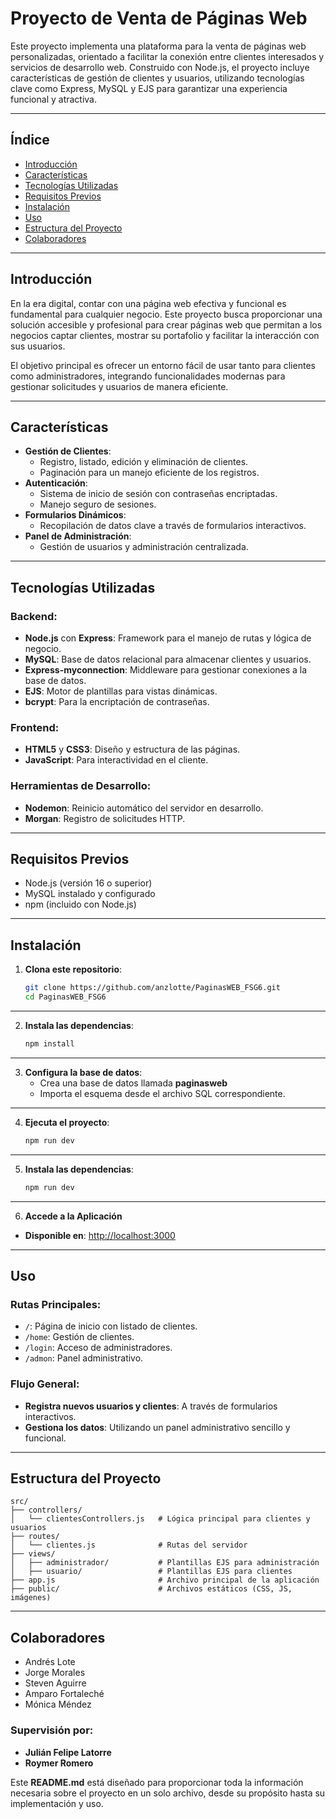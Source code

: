 # Proyecto de Venta de Páginas Web

Este proyecto implementa una plataforma para la venta de páginas web personalizadas, orientado a facilitar la conexión entre clientes interesados y servicios de desarrollo web. Construido con Node.js, el proyecto incluye características de gestión de clientes y usuarios, utilizando tecnologías clave como Express, MySQL y EJS para garantizar una experiencia funcional y atractiva.

---

## **Índice**
- [Introducción](#introducción)
- [Características](#características)
- [Tecnologías Utilizadas](#tecnologías-utilizadas)
- [Requisitos Previos](#requisitos-previos)
- [Instalación](#instalación)
- [Uso](#uso)
- [Estructura del Proyecto](#estructura-del-proyecto)
- [Colaboradores](#colaboradores)

---

## **Introducción**
En la era digital, contar con una página web efectiva y funcional es fundamental para cualquier negocio. Este proyecto busca proporcionar una solución accesible y profesional para crear páginas web que permitan a los negocios captar clientes, mostrar su portafolio y facilitar la interacción con sus usuarios.

El objetivo principal es ofrecer un entorno fácil de usar tanto para clientes como administradores, integrando funcionalidades modernas para gestionar solicitudes y usuarios de manera eficiente.

---

## **Características**
- **Gestión de Clientes**: 
  - Registro, listado, edición y eliminación de clientes.
  - Paginación para un manejo eficiente de los registros.
- **Autenticación**: 
  - Sistema de inicio de sesión con contraseñas encriptadas.
  - Manejo seguro de sesiones.
- **Formularios Dinámicos**:
  - Recopilación de datos clave a través de formularios interactivos.
- **Panel de Administración**:
  - Gestión de usuarios y administración centralizada.

---

## **Tecnologías Utilizadas**
### Backend:
- **Node.js** con **Express**: Framework para el manejo de rutas y lógica de negocio.
- **MySQL**: Base de datos relacional para almacenar clientes y usuarios.
- **Express-myconnection**: Middleware para gestionar conexiones a la base de datos.
- **EJS**: Motor de plantillas para vistas dinámicas.
- **bcrypt**: Para la encriptación de contraseñas.

### Frontend:
- **HTML5** y **CSS3**: Diseño y estructura de las páginas.
- **JavaScript**: Para interactividad en el cliente.

### Herramientas de Desarrollo:
- **Nodemon**: Reinicio automático del servidor en desarrollo.
- **Morgan**: Registro de solicitudes HTTP.

---

## **Requisitos Previos**
- Node.js (versión 16 o superior)
- MySQL instalado y configurado
- npm (incluido con Node.js)

---

## **Instalación**
1. **Clona este repositorio**:
   ```bash
   git clone https://github.com/anzlotte/PaginasWEB_FSG6.git
   cd PaginasWEB_FSG6

---   

2. **Instala las dependencias**:
   ```bash
   npm install

---

3. **Configura la base de datos**:
   - Crea una base de datos llamada **paginasweb**
   - Importa el esquema desde el archivo SQL correspondiente.

---

4. **Ejecuta el proyecto**:
   ```bash
   npm run dev

---

5. **Instala las dependencias**:
   ```bash
   npm run dev

---

6. **Accede a la Aplicación**
- **Disponible en**: [http://localhost:3000](http://localhost:3000)

---

## **Uso**
### Rutas Principales:
- `/`: Página de inicio con listado de clientes.
- `/home`: Gestión de clientes.
- `/login`: Acceso de administradores.
- `/admon`: Panel administrativo.

### Flujo General:
- **Registra nuevos usuarios y clientes**: A través de formularios interactivos.
- **Gestiona los datos**: Utilizando un panel administrativo sencillo y funcional.

---

## **Estructura del Proyecto**
```plaintext
src/
├── controllers/
│   └── clientesControllers.js   # Lógica principal para clientes y usuarios
├── routes/
│   └── clientes.js              # Rutas del servidor
├── views/
│   ├── administrador/           # Plantillas EJS para administración
│   ├── usuario/                 # Plantillas EJS para clientes
├── app.js                       # Archivo principal de la aplicación
├── public/                      # Archivos estáticos (CSS, JS, imágenes)

```
---

## **Colaboradores**
- Andrés Lote
- Jorge Morales
- Steven Aguirre
- Amparo Fortaleché
- Mónica Méndez

### Supervisión por:
- **Julián Felipe Latorre**
- **Roymer Romero**

Este **README.md** está diseñado para proporcionar toda la información necesaria sobre el proyecto en un solo archivo, desde su propósito hasta su implementación y uso.


